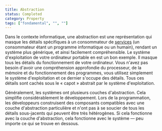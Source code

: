 ```yaml
---
title: Abstraction
status: Completed
category: Property
tags: ["fondamental", "", ""]
---
```


Dans le contexte informatique, une abstraction est une représentation qui masque les détails spécifiques à un consommateur de [services](/fr/service/) (un consommateur étant un programme informatique ou un humain), rendant un système plus générique, et ainsi facilement compréhensible.
Le système d'exploitation de votre ordinateur portable en est un bon exemple.
Il masque tous les détails du fonctionnement de votre ordinateur.
Vous n'avez pas besoin d'avoir une compréhension approfondie du processeur, de la mémoire et du fonctionnement des programmes, vous utilisez simplement le système d'exploitation et ce dernier s'occupe des détails.
Tous ces détails sont cachés sous le « capot » abstrait par le système d'exploitation.

Généralement, les systèmes ont plusieurs couches d'abstraction.
Cela simplifie considérablement le développement.
Lors de la programmation, les développeurs construisent des composants compatibles avec une couche d'abstraction particulière et n'ont pas à se soucier de tous les détails sous-jacents qui peuvent être très hétérogènes.
Si cela fonctionne avec la couche d'abstraction, cela fonctionne avec le système — peu importe ce qui se trouve en dessous.
